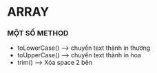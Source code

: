 # ARRAY

### MỘT SỐ METHOD

- toLowerCase() --> chuyển text thành in thường
- toUpperCase() --> chuyển text thành in hoa
- trim() --> Xóa space 2 bên

